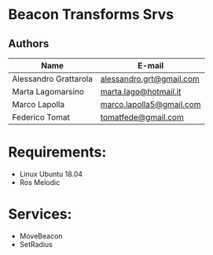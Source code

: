 # Beacon Transforms Srvs

## Authors
| Name | E-mail |
|------|--------|
| Alessandro Grattarola | alessandro.grt@gmail.com |
| Marta Lagomarsino | marta.lago@hotmail.it |
| Marco Lapolla | marco.lapolla5@gmail.com |
| Federico Tomat | tomatfede@gmail.com |

# Requirements:
* Linux Ubuntu 18.04
* Ros Melodic

# Services:
* MoveBeacon
* SetRadius
